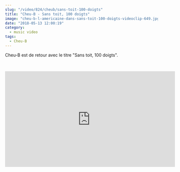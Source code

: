 ```yaml
--- 
slug: "/video/824/cheub/sans-toit-100-doigts"
title: "Cheu-B - Sans toit, 100 doigts"
image: "cheu-b-l-americaine-dans-sans-toit-100-doigts-videoclip-649.jpg"
date: "2018-05-13 12:00:19"
category:
  - music video
tags:
  - Cheu-B
---
```

<p>Cheu-B est de retour avec le titre "Sans toit, 100 doigts".</p><br/><p><iframe width="560" height="315" src="https://www.youtube.com/embed/8FclSXGPaiA" frameborder="0" allow="autoplay; encrypted-media" allowfullscreen></iframe></p>